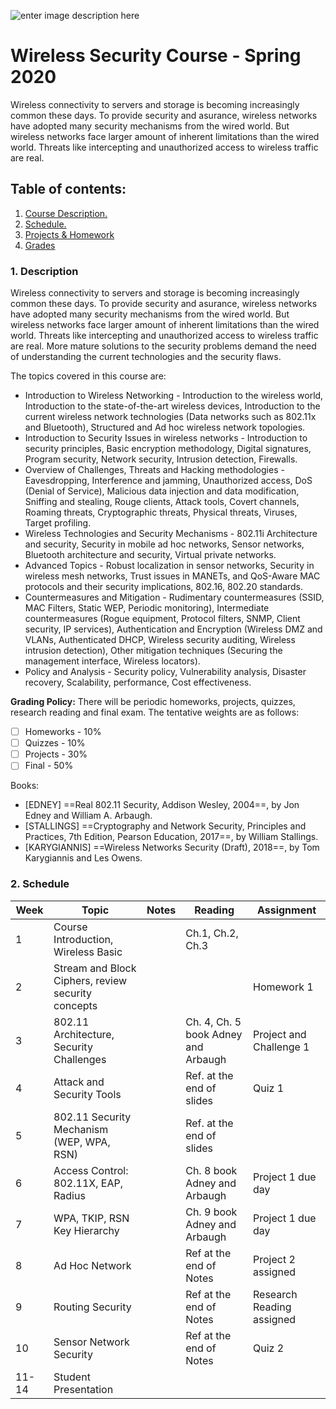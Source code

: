 
![enter image description here](https://www.uit.edu.vn/sites/vi/files/banner.png)

# Wireless Security Course - Spring 2020

Wireless connectivity to servers and storage is becoming increasingly common these days. To provide security and asurance, wireless networks have adopted many security mechanisms from the wired world. But wireless networks face larger amount of inherent limitations than the wired world. Threats like intercepting and unauthorized access to wireless traffic are real.


## Table of contents:
1.  [ Course Description. ](#desc)  
2. [ Schedule. ](#schedule)  
3. [Projects & Homework](#projects)
4. [Grades](#grade)
  
<a  name="desc"></a>  
### 1. Description  
  
Wireless connectivity to servers and storage is becoming increasingly common these days. To provide security and asurance, wireless networks have adopted many security mechanisms from the wired world. But wireless networks face larger amount of inherent limitations than the wired world. Threats like intercepting and unauthorized access to wireless traffic are real. More mature solutions to the security problems demand the need of understanding the current technologies and the security flaws.

The topics covered in this course are:

 - Introduction to Wireless Networking - Introduction to the wireless world, Introduction to the state-of-the-art wireless devices, Introduction to the current wireless network technologies (Data networks such as 802.11x and Bluetooth), Structured and Ad hoc wireless network topologies.
 - Introduction to Security Issues in wireless networks - Introduction to security principles, Basic encryption methodology, Digital signatures, Program security, Network security, Intrusion detection, Firewalls.
 - Overview of Challenges, Threats and Hacking methodologies - Eavesdropping, Interference and jamming, Unauthorized access, DoS (Denial of Service), Malicious data injection and data modification, Sniffing and stealing, Rouge clients, Attack tools, Covert channels, Roaming threats, Cryptographic threats, Physical threats, Viruses, Target profiling.
 - Wireless Technologies and Security Mechanisms - 802.11i Architecture and security, Security in mobile ad hoc networks, Sensor networks, Bluetooth architecture and security, Virtual private networks.
 - Advanced Topics - Robust localization in sensor networks, Security in wireless mesh networks, Trust issues in MANETs, and QoS-Aware MAC protocols and their security implications, 802.16, 802.20 standards.
 - Countermeasures and Mitigation - Rudimentary countermeasures (SSID, MAC Filters, Static WEP, Periodic monitoring), Intermediate countermeasures (Rogue equipment, Protocol filters, SNMP, Client security, IP services), Authentication and Encryption (Wireless DMZ and VLANs, Authenticated DHCP, Wireless security auditing, Wireless intrusion detection), Other mitigation techniques (Securing the management interface, Wireless locators).
 - Policy and Analysis - Security policy, Vulnerability analysis, Disaster recovery, Scalability, performance, Cost effectiveness.
 
**Grading Policy:** There will be periodic homeworks, projects, quizzes, research reading and final exam. The tentative weights are as follows: 
 - [ ] Homeworks - 10%
 - [ ] Quizzes - 10%
 - [ ] Projects - 30%
 - [ ] Final - 50%

Books: 
-   [EDNEY] ==Real 802.11 Security, Addison Wesley, 2004==,   by Jon Edney and William A. Arbaugh.  
-   [STALLINGS] ==Cryptography and Network Security, Principles and Practices, 7th Edition, Pearson Education, 2017==,  by William Stallings.  
-   [KARYGIANNIS] ==Wireless Networks Security (Draft),  2018==,  by Tom Karygiannis and Les Owens. 
  
<a  name="schedule"></a>  
### 2. Schedule

| Week | Topic  |  Notes | Reading |  Assignment
|--|--|-- | -- | -- |
| 1 | Course Introduction, Wireless Basic | | Ch.1, Ch.2, Ch.3 |  | 
| 2 | Stream and Block Ciphers, review security concepts | |  | Homework 1  | 
| 3 | 802.11 Architecture, Security Challenges | | Ch. 4, Ch. 5 book Adney and Arbaugh  | Project and Challenge 1  | 
| 4 | Attack and Security Tools | | Ref. at the end of slides  | Quiz 1  | 
| 5 | 802.11 Security Mechanism (WEP, WPA, RSN) | | Ref. at the end of slides  |   | 
| 6 | Access Control: 802.11X, EAP, Radius | | Ch. 8 book Adney and Arbaugh  |  Project 1 due day  | 
| 7 | WPA, TKIP, RSN Key Hierarchy | | Ch. 9 book Adney and Arbaugh  |  Project 1 due day  | 
| 8 | Ad Hoc Network | | Ref at the end of Notes  |  Project 2 assigned  | 
| 9 | Routing Security | | Ref at the end of Notes  |  Research Reading assigned | 
| 10 | Sensor Network Security | | Ref at the end of Notes  |  Quiz 2 | 
| 11-14 | Student Presentation | |   |  | 
